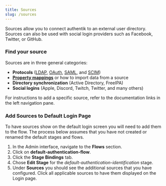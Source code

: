 ```yaml
---
title: Sources
slug: /sources
---
```


Sources allow you to connect authentik to an external user directory. Sources can also be used with social login providers such as Facebook, Twitter, or GitHub.

### Find your source

Sources are in three general categories:

-   **Protocols** ([LDAP](./ldap/index.md), [OAuth](./oauth/index.md), [SAML](./saml/index.md), and [SCIM](./scim/index.md))
-   [**Property mappings**](./property-mappings/index.md) or how to import data from a source
-   **Directory synchronization** (Active Directory, FreeIPA)
-   **Social logins** (Apple, Discord, Twitch, Twitter, and many others)

For instructions to add a specific source, refer to the documentation links in the left navigation pane.

### Add Sources to Default Login Page

To have sources show on the default login screen you will need to add them to the flow. The process below assumes that you have not created or renamed the default stages and flows.

1. In the Admin interface, navigate to the **Flows** section.
2. Click on **default-authentication-flow**.
3. Click the **Stage Bindings** tab.
4. Chose **Edit Stage** for the _default-authentication-identification_ stage.
5. Under **Sources** you should see the additional sources that you have configured. Click all applicable sources to have them displayed on the Login page.
